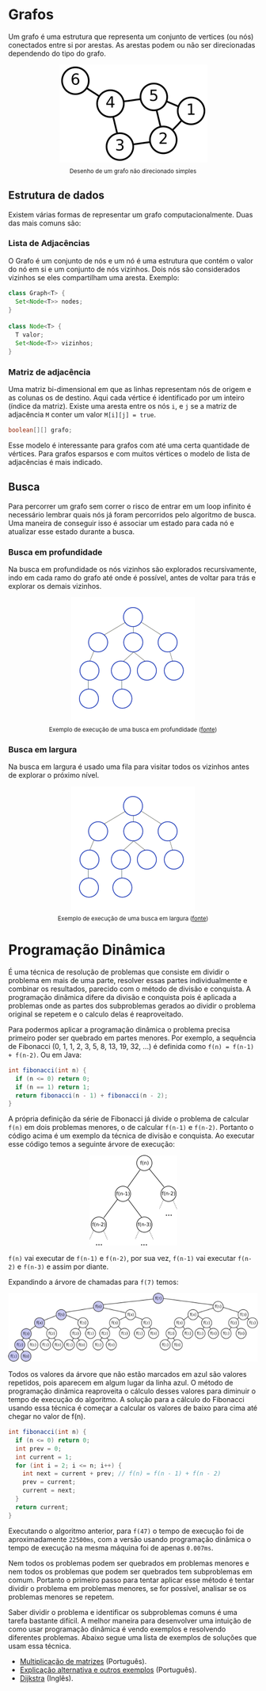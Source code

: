 # Grafos

Um grafo é uma estrutura que representa um conjunto de vertices (ou nós) conectados entre si por arestas. As arestas podem ou não ser direcionadas dependendo do tipo do grafo.

<p align="center"><img src="imgs/6n-graf.png?raw=true" alt="Simple Graph" title="Simple Graph"><br><sub>Desenho de um grafo não direcionado simples</sub></p>

## Estrutura de dados

Existem várias formas de representar um grafo computacionalmente. Duas das mais comuns são:

### Lista de Adjacências
O Grafo é um conjunto de nós e um nó é uma estrutura que contém o valor do nó em si e um conjunto de nós vizinhos. Dois nós são considerados vizinhos se eles compartilham uma aresta. Exemplo:

```Java
class Graph<T> {
  Set<Node<T>> nodes;
}

class Node<T> {
  T valor;
  Set<Node<T>> vizinhos;
}
```
### Matriz de adjacência
Uma matriz bi-dimensional em que as linhas representam nós de origem e as colunas os de destino. Aqui cada vértice é identificado por um inteiro (índice da matriz). Existe uma aresta entre os nós `i`, e `j` se a matriz de adjacência `M` conter um valor `M[i][j] = true`.

```Java
boolean[][] grafo;
```

Esse modelo é interessante para grafos com até uma certa quantidade de vértices. Para grafos esparsos e com muitos vértices o modelo de lista de adjacências é mais indicado.

## Busca

Para percorrer um grafo sem correr o risco de entrar em um loop infinito é necessário lembrar quais nós já foram percorridos pelo algoritmo de busca. Uma maneira de conseguir isso é associar um estado para cada nó e atualizar esse estado durante a busca.

### Busca em profundidade

Na busca em profundidade os nós vizinhos são explorados recursivamente, indo em cada ramo do grafo até onde é possível, antes de voltar para trás e explorar os demais vizinhos.

<p align="center"><img src="imgs/depth-first-search.gif?raw=true" alt="Depth first search example" title="Depth first search example" width="250px" height="250px"><br><sub>Exemplo de execução de uma busca em profundidade (<a href="https://commons.wikimedia.org/wiki/File:Depth-First-Search.gif">fonte</a>)</sub></p>

### Busca em largura

Na busca em largura é usado uma fila para visitar todos os vizinhos antes de explorar o próximo nível.

<p align="center"><img src="imgs/breadth-first-search.gif?raw=true" alt="Breadth first search example" title="Breadth first search example" width="250px" height="250px"><br><sub>Exemplo de execução de uma busca em largura (<a href="https://commons.wikimedia.org/wiki/File:Breadth-First-Search-Algorithm.gif">fonte</a>)</sub></p>

# Programação Dinâmica

É uma técnica de resolução de problemas que consiste em dividir o problema em mais de uma parte, resolver essas partes individualmente e combinar os resultados, parecido com o método de divisão e conquista. A programação dinâmica difere da divisão e conquista pois é aplicada a problemas onde as partes dos subproblemas gerados ao dividir o problema original se repetem e o calculo delas é reaproveitado.

Para podermos aplicar a programação dinâmica o problema precisa primeiro poder ser quebrado em partes menores. Por exemplo, a sequência de Fibonacci (0, 1, 1, 2, 3, 5, 8, 13, 19, 32, ...) é definida como `f(n) = f(n-1) + f(n-2)`. Ou em Java:

```Java
int fibonacci(int n) {
  if (n <= 0) return 0;
  if (n == 1) return 1;
  return fibonacci(n - 1) + fibonacci(n - 2);
}
```

A própria definição da série de Fibonacci já divide o problema de calcular `f(n)` em dois problemas menores, o de calcular `f(n-1)` e `f(n-2)`. Portanto o código acima é um exemplo da técnica de divisão e conquista. Ao executar esse código temos a seguinte árvore de execução:

<p align="center"><img src="imgs/fibonacci.png?raw=true" alt="Fibonacci Tree" title="Fibonacci Tree"></p>

`f(n)` vai executar de `f(n-1)` e `f(n-2)`, por sua vez, `f(n-1)` vai executar `f(n-2)` e `f(n-3)` e assim por diante.

Expandindo a árvore de chamadas para `f(7)` temos:

<p align="center"><img src="imgs/fibonacci7.png?raw=true" alt="Expanded Fibonacci Tree for f(7)" title="Expanded Fibonacci Tree for f(7)"></p>

Todos os valores da árvore que não estão marcados em azul são valores repetidos, pois aparecem em algum lugar da linha azul. O método de programação dinâmica reaproveita o cálculo desses valores para diminuir o tempo de execução do algoritmo. A solução para a cálculo do Fibonacci usando essa técnica é começar a calcular os valores de baixo para cima até chegar no valor de f(n).

```Java
int fibonacci(int n) {
  if (n <= 0) return 0;
  int prev = 0;
  int current = 1;
  for (int i = 2; i <= n; i++) {
    int next = current + prev; // f(n) = f(n - 1) + f(n - 2)
    prev = current;
    current = next;
  }
  return current;
}
```
Executando o algoritmo anterior, para `f(47)` o tempo de execução foi de aproximadamente `22500ms`, com a versão usando programação dinâmica o tempo de execução na mesma máquina foi de apenas `0.007ms`.

Nem todos os problemas podem ser quebrados em problemas menores e nem todos os problemas que podem ser quebrados tem subproblemas em comum. Portanto o primeiro passo para tentar aplicar esse método é tentar dividir o problema em problemas menores, se for possível, analisar se os problemas menores se repetem.

Saber dividir o problema e identificar os subproblemas comuns é uma tarefa bastante difícil. A melhor maneira para desenvolver uma intuição de como usar programação dinâmica é vendo exemplos e resolvendo diferentes problemas. Abaixo segue uma lista de exemplos de soluções que usam essa técnica.

 * [Multiplicação de matrizes](https://pt.wikipedia.org/wiki/Programa%C3%A7%C3%A3o_din%C3%A2mica#Exemplo_Multiplica.C3.A7.C3.A3o_de_Cadeia_de_Matrizes_.5B2.5D) (Português).
 * [Explicação alternativa e outros exemplos](http://www.ime.usp.br/~pf/analise_de_algoritmos/aulas/dynamic-programming.html) (Português). 
 * [Dijkstra](https://en.wikipedia.org/wiki/Dijkstra's_algorithm) (Inglês).
